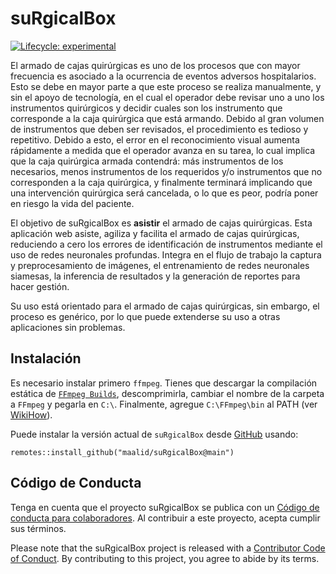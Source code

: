 
<!-- README.md is generated from README.Rmd. Please edit that file -->

# suRgicalBox

<!-- badges: start -->

[![Lifecycle:
experimental](https://img.shields.io/badge/lifecycle-experimental-orange.svg)](https://www.tidyverse.org/lifecycle/#experimental)
<!-- badges: end -->

El armado de cajas quirúrgicas es uno de los procesos que con mayor frecuencia es asociado a la ocurrencia de eventos adversos hospitalarios.
Esto se debe en mayor parte a que este proceso se realiza manualmente, y sin el apoyo de tecnología, en el cual el operador debe revisar
uno a uno los instrumentos quirúrgicos y decidir cuales son los instrumento que corresponde a la caja quirúrgica que está armando. Debido al gran volumen de instrumentos que deben ser revisados, el procedimiento es tedioso y repetitivo. Debido a esto, el error en el reconocimiento visual aumenta rápidamente a medida
que el operador avanza en su tarea, lo cual implica que la caja quirúrgica armada contendrá: más instrumentos de los necesarios, menos instrumentos de los requeridos y/o instrumentos que no corresponden a la caja quirúrgica, y finalmente terminará implicando que una intervención quirúrgica será cancelada, o lo que es peor,
podría poner en riesgo la vida del paciente.

El objetivo de suRgicalBox es **asistir** el armado de cajas quirúrgicas.
Esta aplicación web asiste, agiliza y facilita el armado de cajas
quirúrgicas, reduciendo a cero los errores de identificación de
instrumentos mediante el uso de redes neuronales profundas. Integra en
el flujo de trabajo la captura y preprocesamiento de imágenes, el
entrenamiento de redes neuronales siamesas, la inferencia de resultados
y la generación de reportes para hacer gestión.

Su uso está orientado para el armado de cajas quirúrgicas, sin embargo,
el proceso es genérico, por lo que puede extenderse su uso a otras
aplicaciones sin problemas.

## Instalación

Es necesario instalar primero `ffmpeg`. Tienes que descargar la
compilación estática de [`FFmpeg
Builds`](http://ffmpeg-static.acyun.org/), descomprimirla, cambiar el
nombre de la carpeta a `FFmpeg` y pegarla en `C:\`. Finalmente, agregue
`C:\FFmpeg\bin` al PATH (ver
[WikiHow](https://es.wikihow.com/instalar-FFmpeg-en-Windows)).

Puede instalar la versión actual de `suRgicalBox` desde
[GitHub](https://CRAN.R-project.org) usando:

    remotes::install_github("maalid/suRgicalBox@main")

## Código de Conducta

Tenga en cuenta que el proyecto suRgicalBox se publica con un [Código de
conducta para
colaboradores](https://contributor-covenant.org/version/2/0/CODE_OF_CONDUCT.html).
Al contribuir a este proyecto, acepta cumplir sus términos.

Please note that the suRgicalBox project is released with a [Contributor
Code of
Conduct](https://contributor-covenant.org/version/2/0/CODE_OF_CONDUCT.html).
By contributing to this project, you agree to abide by its terms.
